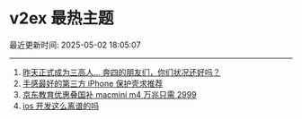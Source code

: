 # v2ex 最热主题

最近更新时间: 2025-05-02 18:05:07

--- 
1. [昨天正式成为三高人... 奔四的朋友们，你们状况还好吗？](https://www.v2ex.com/t/1129363) 
2. [手感最好的第三方 iPhone 保护壳求推荐](https://www.v2ex.com/t/1129365) 
3. [京东教育优惠叠国补 macmini m4 万兆只需 2999](https://www.v2ex.com/t/1129386) 
4. [ios 开发这么离谱的吗](https://www.v2ex.com/t/1129398) 
